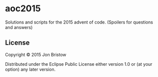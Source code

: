 # aoc2015

Solutions and scripts for the 2015 advent of code. (Spoilers for questions and answers)

## License

Copyright © 2015 Jon Bristow

Distributed under the Eclipse Public License either version 1.0 or (at
your option) any later version.
